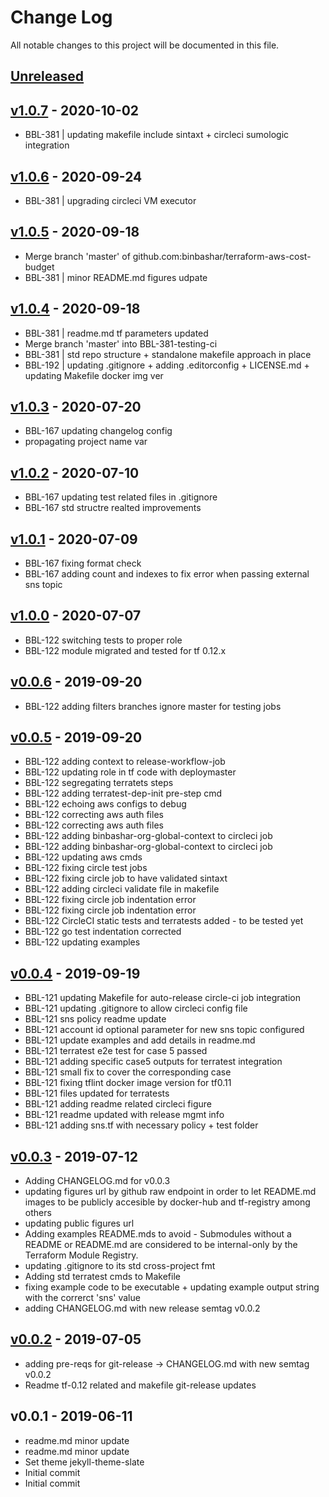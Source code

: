# Change Log

All notable changes to this project will be documented in this file.

<a name="unreleased"></a>
## [Unreleased]



<a name="v1.0.7"></a>
## [v1.0.7] - 2020-10-02

- BBL-381 | updating makefile include sintaxt + circleci sumologic integration


<a name="v1.0.6"></a>
## [v1.0.6] - 2020-09-24

- BBL-381 | upgrading circleci VM executor


<a name="v1.0.5"></a>
## [v1.0.5] - 2020-09-18

- Merge branch 'master' of github.com:binbashar/terraform-aws-cost-budget
- BBL-381 | minor README.md figures udpate


<a name="v1.0.4"></a>
## [v1.0.4] - 2020-09-18

- BBL-381 | readme.md tf parameters updated
- Merge branch 'master' into BBL-381-testing-ci
- BBL-381 | std repo structure + standalone makefile approach in place
- BBL-192 | updating .gitignore + adding .editorconfig + LICENSE.md + updating Makefile docker img ver


<a name="v1.0.3"></a>
## [v1.0.3] - 2020-07-20

- BBL-167 updating changelog config
- propagating project name var


<a name="v1.0.2"></a>
## [v1.0.2] - 2020-07-10

- BBL-167 updating test related files in .gitignore
- BBL-167 std structre realted improvements


<a name="v1.0.1"></a>
## [v1.0.1] - 2020-07-09

- BBL-167 fixing format check
- BBL-167 adding count and indexes to fix error when passing external sns topic


<a name="v1.0.0"></a>
## [v1.0.0] - 2020-07-07

- BBL-122 switching tests to proper role
- BBL-122 module migrated and tested for tf 0.12.x


<a name="v0.0.6"></a>
## [v0.0.6] - 2019-09-20

- BBL-122 adding filters branches ignore master for testing jobs


<a name="v0.0.5"></a>
## [v0.0.5] - 2019-09-20

- BBL-122 adding context to release-workflow-job
- BBL-122 updating role in tf code with deploymaster
- BBL-122 segregating terratets steps
- BBL-122 adding terratest-dep-init pre-step cmd
- BBL-122 echoing aws configs to debug
- BBL-122 correcting aws auth files
- BBL-122 correcting aws auth files
- BBL-122 adding binbashar-org-global-context to circleci job
- BBL-122 adding binbashar-org-global-context to circleci job
- BBL-122 updating aws cmds
- BBL-122 fixing circle test jobs
- BBL-122 fixing circle job to have validated sintaxt
- BBL-122 adding circleci validate file in makefile
- BBL-122 fixing circle job indentation error
- BBL-122 fixing circle job indentation error
- BBL-122 CircleCI static tests and terratests added - to be tested yet
- BBL-122 go test indentation corrected
- BBL-122 updating examples


<a name="v0.0.4"></a>
## [v0.0.4] - 2019-09-19

- BBL-121 updating Makefile for auto-release circle-ci job integration
- BBL-121 updating .gitignore to allow circleci config file
- BBL-121 sns policy readme update
- BBL-121 account id optional parameter for new sns topic configured
- BBL-121 update examples and add details in readme.md
- BBL-121 terratest e2e test for case 5 passed
- BBL-121 adding specific case5 outputs for terratest integration
- BBL-121 small fix to cover the corresponding case
- BBL-121 fixing tflint docker image version for tf0.11
- BBL-121 files updated for terratests
- BBL-121 adding readme related circleci figure
- BBL-121 readme updated with release mgmt info
- BBL-121 adding sns.tf with necessary policy + test folder


<a name="v0.0.3"></a>
## [v0.0.3] - 2019-07-12

- Adding CHANGELOG.md for v0.0.3
- updating figures url by github raw endpoint in order to let README.md images to be publicly accesible by docker-hub and tf-registry among others
- updating public figures url
- Adding examples README.mds to avoid - Submodules without a README or README.md are considered to be internal-only by the Terraform Module Registry.
- updating .gitignore to its std cross-project fmt
- Adding std terratest cmds to Makefile
- fixing example code to be executable + updating example output string with the correrct 'sns' value
- adding CHANGELOG.md with new release semtag v0.0.2


<a name="v0.0.2"></a>
## [v0.0.2] - 2019-07-05

- adding pre-reqs for git-release -> CHANGELOG.md with new semtag v0.0.2
- Readme tf-0.12 related and makefile git-release updates


<a name="v0.0.1"></a>
## v0.0.1 - 2019-06-11

- readme.md minor update
- readme.md minor update
- Set theme jekyll-theme-slate
- Initial commit
- Initial commit


[Unreleased]: https://github.com/binbashar/terraform-aws-cost-budget/compare/v1.0.7...HEAD
[v1.0.7]: https://github.com/binbashar/terraform-aws-cost-budget/compare/v1.0.6...v1.0.7
[v1.0.6]: https://github.com/binbashar/terraform-aws-cost-budget/compare/v1.0.5...v1.0.6
[v1.0.5]: https://github.com/binbashar/terraform-aws-cost-budget/compare/v1.0.4...v1.0.5
[v1.0.4]: https://github.com/binbashar/terraform-aws-cost-budget/compare/v1.0.3...v1.0.4
[v1.0.3]: https://github.com/binbashar/terraform-aws-cost-budget/compare/v1.0.2...v1.0.3
[v1.0.2]: https://github.com/binbashar/terraform-aws-cost-budget/compare/v1.0.1...v1.0.2
[v1.0.1]: https://github.com/binbashar/terraform-aws-cost-budget/compare/v1.0.0...v1.0.1
[v1.0.0]: https://github.com/binbashar/terraform-aws-cost-budget/compare/v0.0.6...v1.0.0
[v0.0.6]: https://github.com/binbashar/terraform-aws-cost-budget/compare/v0.0.5...v0.0.6
[v0.0.5]: https://github.com/binbashar/terraform-aws-cost-budget/compare/v0.0.4...v0.0.5
[v0.0.4]: https://github.com/binbashar/terraform-aws-cost-budget/compare/v0.0.3...v0.0.4
[v0.0.3]: https://github.com/binbashar/terraform-aws-cost-budget/compare/v0.0.2...v0.0.3
[v0.0.2]: https://github.com/binbashar/terraform-aws-cost-budget/compare/v0.0.1...v0.0.2
